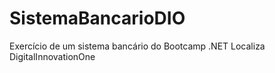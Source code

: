 # SistemaBancarioDIO
Exercício de um sistema bancário do Bootcamp .NET Localiza DigitalInnovationOne
